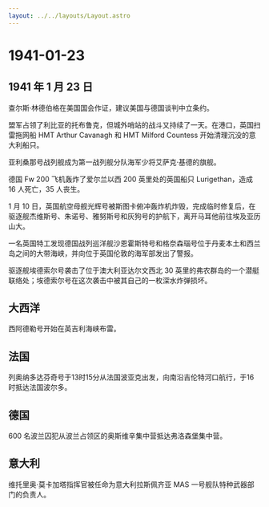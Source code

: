 ```yaml
---
layout: ../../layouts/Layout.astro
---
```


# 1941-01-23

## 1941 年 1 月 23 日

查尔斯·林德伯格在美国国会作证，建议美国与德国谈判中立条约。

盟军占领了利比亚的托布鲁克，但城外哨站的战斗又持续了一天。在港口，英国扫雷拖网船
HMT Arthur Cavanagh 和 HMT Milford Countess 开始清理沉没的意大利船只。

亚利桑那号战列舰成为第一战列舰分队海军少将艾萨克·基德的旗舰。

德国 Fw 200 飞机轰炸了爱尔兰以西 200 英里处的英国船只 Lurigethan，造成
16 人死亡，35 人丧生。

1 月 10
日，英国航空母舰光辉号被斯图卡俯冲轰炸机炸毁，完成临时修复后，在驱逐舰杰维斯号、朱诺号、雅努斯号和灰狗号的护航下，离开马耳他前往埃及亚历山大。

一名英国特工发现德国战列巡洋舰沙恩霍斯特号和格奈森瑙号位于丹麦本土和西兰岛之间的大带海峡，并向位于英国伦敦的海军部发出了警报。

驱逐舰埃德索尔号袭击了位于澳大利亚达尔文西北 30
英里的弗农群岛的一个潜艇联络处；埃德索尔号在这次袭击中被其自己的一枚深水炸弹损坏。

## 大西洋

西阿德勒号开始在英吉利海峡布雷。

## 法国

列奥纳多达芬奇号于13时15分从法国波亚克出发，向南沿吉伦特河口航行，于16时抵达法国波尔多。

## 德国

600 名波兰囚犯从波兰占领区的奥斯维辛集中营抵达弗洛森堡集中营。

## 意大利

维托里奥·莫卡加塔指挥官被任命为意大利拉斯佩齐亚 MAS
一号舰队特种武器部门的负责人。